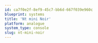 ```yaml
---
id: ca7f0e2f-8ef9-45c7-bb6d-667f039e960c
blueprint: systems
title: 'Nt mini Noir'
platform: analogue
system_type: console
slug: nt-mini-noir
---
```

